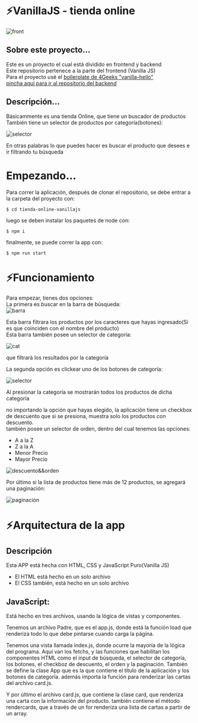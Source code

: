 # ⚡VanillaJS - tienda online  
![front](https://imagizer.imageshack.com/img924/7391/YUvAUd.png)
## Sobre este proyecto...
  Este es un proyecto el cual está dividido en frontend y backend    
  Este repositorio pertenece a la parte del frontend (Vanilla JS)  
  Para el proyecto usé el [boilerplate de 4Geeks "vanilla-hello"](https://github.com/4GeeksAcademy/vanillajs-hello)  
  [pincha aquí para ir al repositorio del backend](https://github.com/joaquindiazalvarez/tienda-online-backend-flask-mysql)  
  
## Descripción...
  Básicammente es una tienda Online, que tiene un buscador de productos  
  También tiene un selector de productos por categoría(botones):  
  
  ![selector](https://imagizer.imageshack.com/img924/9897/VxnjpM.png) 
  
  En otras palabras lo que puedes hacer es buscar el producto que desees e ir filtrando tu búsqueda  
  
# Empezando...
Para correr la aplicación, después de clonar el repositorio, se debe entrar a la carpeta del proyecto con:  

```$ cd tienda-online-vanillajs```  
    
luego se deben instalar los paquetes de node con:  

```$ npm i```    
    
finalmente, se puede correr la app con:   

```$ npm run start```    

# ⚡Funcionamiento
Para empezar, tienes dos opciones:  
La primera es buscar en la barra de búsqueda:  
![barra](https://imagizer.imageshack.com/img924/6120/QDwVsy.png)  

Esta barra filtrara los productos por los caracteres que hayas ingresado(Si es que coinciden con el nombre del producto)  
Esta barra también posee un selector de categoría:  

![cat](https://imagizer.imageshack.com/img924/5629/3tDWeF.png)  

que filtrará los resultados por la categoría  

La segunda opción es clickear uno de los botones de categoría:  

![selector](https://imagizer.imageshack.com/img924/9897/VxnjpM.png)  

Al presionar la categoría se mostrarán todos los productos de dicha categoría  

no importando la opción que hayas elegido, la aplicación tiene un checkbox de descuento que si se presiona, muestra solo los productos con descuento.  
también posee un selector de orden, dentro del cual tenemos las opciones:
- A a la Z  
- Z a la A  
- Menor Precio  
- Mayor Precio

![descuento&&orden](https://imagizer.imageshack.com/img923/874/f1xxRU.png)  

Por último si la lista de productos tiene más de 12 productos, se agregará una paginación:  

![paginación](https://imagizer.imageshack.com/img922/1990/qHCmQ4.png)

# ⚡Arquitectura de la app
## Descripción
Esta APP está hecha con HTML, CSS y JavaScript Puro(Vanilla JS)
- El HTML está hecho en un solo archivo
- El CSS también, está hecho en un solo archivo
## JavaScript:
Está hecho en tres archivos, usando la lógica de vistas y componentes.

Tenemos un archivo Padre, que es el app.js, donde está la función load que renderiza todo lo que debe pintarse cuando carga la página.

Tenemos una vista llamada index.js, donde ocurre la mayoría de la lógica del programa. Aquí van los fetchs, y las funciones que habilitan los componentes HTML como el input de búsqueda, el selector de categoría, los botones, el checkboz de descuento, el orden y la paginación. También se define la clase App que es la que contiene el título de la aplicación y los botones de categoría. además importa la función para renderizar las cartas del archivo card.js.  

Y por último el archivo card.js, que contiene la clase card, que renderiza una carta con la información del producto. también contiene el método rendercards, que a través de un for renderiza una lista de cartas a partir de un array.


